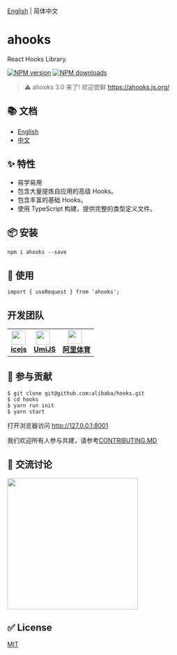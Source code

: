 [English](https://github.com/alibaba/hooks/blob/master/README.md) | 简体中文

# ahooks

React Hooks Library.

[![NPM version][image-1]][1] [![NPM downloads][image-2]][2]

> :warning: ahooks 3.0 来了! 欢迎尝鲜 <a href="https://ahooks.js.org/" target="_blank">https://ahooks.js.org/</a>

## 📚 文档

- [English](https://ahooks.js.org/)
- [中文](https://ahooks.js.org/zh-CN/)

## ✨ 特性

- 易学易用
- 包含大量提炼自应用的高级 Hooks。
- 包含丰富的基础 Hooks。
- 使用 TypeScript 构建，提供完整的类型定义文件。

## 📦 安装

```
npm i ahooks --save
```

## 🔨 使用

```
import { useRequest } from 'ahooks';
```

## 开发团队

<table>
  <tbody>
    <tr>
      <td align="center">
        <a target="_blank" href="https://github.com/alibaba/ice">
          <img
            width="32"
            src="https://img.alicdn.com/tfs/TB1Jd.tb79l0K4jSZFKXXXFjpXa-482-264.png"
          />
          <br>
          <strong>icejs</strong>
        </a>
      </td>
      <td align="center">
        <a target="_blank" href="https://github.com/umijs/umi">
          <img
            width="32"
            style="vertical-align: -0.32em; margin-right: 8px;"
            src="https://img.alicdn.com/tfs/TB1fhqaLAT2gK0jSZFkXXcIQFXa-132-130.png"
          />
          <br>
          <strong>UmiJS</strong>
        </a>
      </td>
       <td align="center">
        <a target="_blank" href="https://www.alisports.com/">
          <img
            width="32"
            style="vertical-align: -0.32em; margin-right: 8px;"
            src="https://gw.alicdn.com/tfs/TB13XKjLuL2gK0jSZFmXXc7iXXa-205-59.png"
          />
          <br>
          <strong>阿里体育</strong>
        </a>
      </td>
    </tr>
  </tbody>
</table>

## 🤝 参与贡献

```
$ git clone git@github.com:alibaba/hooks.git
$ cd hooks
$ yarn run init
$ yarn start
```

打开浏览器访问 http://127.0.0.1:8001

我们欢迎所有人参与共建，请参考[CONTRIBUTING.MD](https://github.com/alibaba/hooks/blob/master/CONTRIBUTING.MD)

## 👥 交流讨论

<img src="https://user-images.githubusercontent.com/12526493/141303172-68f25577-c7b7-4ff7-bdff-25fd0f4d5214.JPG" width="300" />

## ✅ License

[MIT](https://github.com/alibaba/hooks/blob/master/LICENSE)

[1]: https://www.npmjs.com/package/ahooks
[2]: https://npmjs.org/package/ahooks
[image-1]: https://img.shields.io/npm/v/ahooks.svg?style=flat
[image-2]: https://img.shields.io/npm/dm/ahooks.svg?style=flat
